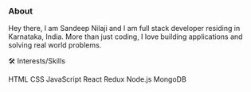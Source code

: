 ### About

Hey there, I am Sandeep Nilaji and I am full stack developer residing in Karnataka, India. More than just coding, I love building applications and solving real world problems.

🛠 Interests/Skills

HTML CSS JavaScript React Redux Node.js MongoDB
